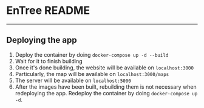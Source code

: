 # EnTree README

---

## Deploying the app

1. Deploy the container by doing `docker-compose up -d --build`
2. Wait for it to finish building
3. Once it's done building, the website will be available on `localhost:3000`
4. Particularly, the map will be available on `localhost:3000/maps`
5. The server will be available on `localhost:5000`
6. After the images have been built, rebuilding them is not necessary when redeploying the app. Redeploy the container by doing `docker-compose up -d`.